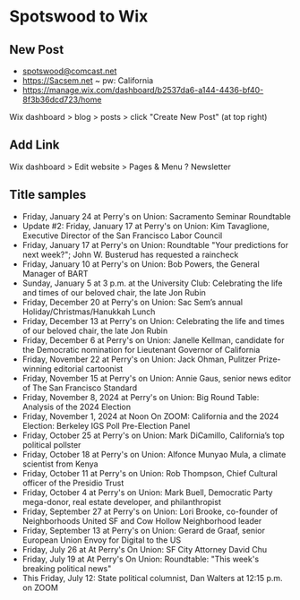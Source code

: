 # Spotswood to Wix

## New Post

* spotswood@comcast.net
* https://Sacsem.net ~ pw: California
* https://manage.wix.com/dashboard/b2537da6-a144-4436-bf40-8f3b36dcd723/home


Wix dashboard > blog > posts > click "Create New Post" (at top right)


## Add Link

Wix dashboard > Edit website > Pages & Menu ? Newsletter

## Title samples

* Friday, January 24 at Perry's on Union: Sacramento Seminar Roundtable
* Update #2: Friday, January 17 at Perry's on Union: Kim Tavaglione, Executive Director of the San Francisco Labor Council
* Friday, January 17 at Perry's on Union: Roundtable "Your predictions for next week?"; John W. Busterud has requested a raincheck
* Friday, January 10 at Perry's on Union: Bob Powers, the General Manager of BART
* Sunday, January 5 at 3 p.m. at the University Club: Celebrating the life and times of our beloved chair, the late Jon Rubin
* Friday, December 20 at Perry's on Union: Sac Sem’s annual Holiday/Christmas/Hanukkah Lunch
* Friday, December 13 at Perry's on Union: Celebrating the life and times of our beloved chair, the late Jon Rubin
* Friday, December 6 at Perry's on Union: Janelle Kellman, candidate for the Democratic nomination for Lieutenant Governor of California
* Friday, November 22 at Perry's on Union: Jack Ohman, Pulitzer Prize-winning editorial cartoonist
* Friday, November 15 at Perry's on Union: Annie Gaus, senior news editor of The San Francisco Standard
* Friday, November 8, 2024 at Perry's on Union: Big Round Table: Analysis of the 2024 Election
* Friday, November 1, 2024 at Noon On ZOOM: California and the 2024 Election: Berkeley IGS Poll Pre-Election Panel
* Friday, October 25 at Perry's on Union: Mark DiCamillo, California’s top political pollster
* Friday, October 18 at Perry's on Union: Alfonce Munyao Mula, a climate scientist from Kenya
* Friday, October 11 at Perry's on Union: Rob Thompson, Chief Cultural officer of the Presidio Trust
* Friday, October 4 at Perry's on Union: Mark Buell, Democratic Party mega-donor, real estate developer, and philanthropist
* Friday, September 27 at Perry's on Union: Lori Brooke, co-founder of Neighborhoods United SF and Cow Hollow Neighborhood leader
* Friday, September 13 at Perry's on Union: Gerard de Graaf, senior European Union Envoy for Digital to the US
* Friday, July 26 at At Perry's On Union: SF City Attorney David Chu
* Friday, July 19 at At Perry's On Union: Roundtable: "This week's breaking political news"
* This Friday, July 12: State political columnist, Dan Walters at 12:15 p.m. on ZOOM
